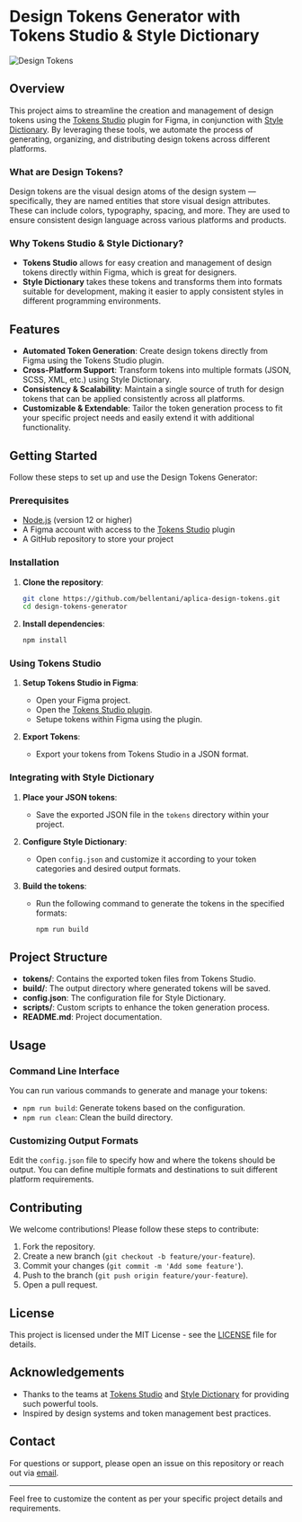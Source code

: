 # Design Tokens Generator with Tokens Studio & Style Dictionary

![Design Tokens](https://img.shields.io/badge/AplicaDS%20Tokens-Studio%20Plugin%20%26%20Style%20Dictionary-green)

## Overview

This project aims to streamline the creation and management of design tokens using the [Tokens Studio](https://www.tokens.studio/) plugin for Figma, in conjunction with [Style Dictionary](https://amzn.github.io/style-dictionary/). By leveraging these tools, we automate the process of generating, organizing, and distributing design tokens across different platforms.

### What are Design Tokens?

Design tokens are the visual design atoms of the design system — specifically, they are named entities that store visual design attributes. These can include colors, typography, spacing, and more. They are used to ensure consistent design language across various platforms and products.

### Why Tokens Studio & Style Dictionary?

- **Tokens Studio** allows for easy creation and management of design tokens directly within Figma, which is great for designers.
- **Style Dictionary** takes these tokens and transforms them into formats suitable for development, making it easier to apply consistent styles in different programming environments.

## Features

- **Automated Token Generation**: Create design tokens directly from Figma using the Tokens Studio plugin.
- **Cross-Platform Support**: Transform tokens into multiple formats (JSON, SCSS, XML, etc.) using Style Dictionary.
- **Consistency & Scalability**: Maintain a single source of truth for design tokens that can be applied consistently across all platforms.
- **Customizable & Extendable**: Tailor the token generation process to fit your specific project needs and easily extend it with additional functionality.

## Getting Started

Follow these steps to set up and use the Design Tokens Generator:

### Prerequisites

- [Node.js](https://nodejs.org/) (version 12 or higher)
- A Figma account with access to the [Tokens Studio](https://www.tokens.studio/) plugin
- A GitHub repository to store your project

### Installation

1. **Clone the repository**:
   ```bash
   git clone https://github.com/bellentani/aplica-design-tokens.git
   cd design-tokens-generator
   ```

2. **Install dependencies**:
   ```bash
   npm install
   ```

### Using Tokens Studio

1. **Setup Tokens Studio in Figma**:
   - Open your Figma project.
   - Open the [Tokens Studio plugin](https://www.tokens.studio/).
   - Setupe tokens within Figma using the plugin.

2. **Export Tokens**:
   - Export your tokens from Tokens Studio in a JSON format.

### Integrating with Style Dictionary

1. **Place your JSON tokens**:
   - Save the exported JSON file in the `tokens` directory within your project.

2. **Configure Style Dictionary**:
   - Open `config.json` and customize it according to your token categories and desired output formats.

3. **Build the tokens**:
   - Run the following command to generate the tokens in the specified formats:
     ```bash
     npm run build
     ```

## Project Structure

- **tokens/**: Contains the exported token files from Tokens Studio.
- **build/**: The output directory where generated tokens will be saved.
- **config.json**: The configuration file for Style Dictionary.
- **scripts/**: Custom scripts to enhance the token generation process.
- **README.md**: Project documentation.

## Usage

### Command Line Interface

You can run various commands to generate and manage your tokens:

- `npm run build`: Generate tokens based on the configuration.
- `npm run clean`: Clean the build directory.

### Customizing Output Formats

Edit the `config.json` file to specify how and where the tokens should be output. You can define multiple formats and destinations to suit different platform requirements.

## Contributing

We welcome contributions! Please follow these steps to contribute:

1. Fork the repository.
2. Create a new branch (`git checkout -b feature/your-feature`).
3. Commit your changes (`git commit -m 'Add some feature'`).
4. Push to the branch (`git push origin feature/your-feature`).
5. Open a pull request.

## License

This project is licensed under the MIT License - see the [LICENSE](LICENSE) file for details.

## Acknowledgements

- Thanks to the teams at [Tokens Studio](https://www.tokens.studio/) and [Style Dictionary](https://amzn.github.io/style-dictionary/) for providing such powerful tools.
- Inspired by design systems and token management best practices.

## Contact

For questions or support, please open an issue on this repository or reach out via [email](mailto:2rsnz49ft@relay.firefox.com).

---

Feel free to customize the content as per your specific project details and requirements.